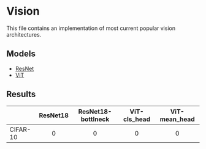 # Vision

This file contains an implementation of most current popular vision architectures. 

## Models
* [ResNet](https://github.com/CepkaR/My-ZOO/tree/main/vision/ResNet)
* [ViT](https://github.com/CepkaR/My-ZOO/tree/main/vision/ViT)

## Results
|        | ResNet18 | ResNet18-bottlneck | ViT-cls_head | ViT-mean_head 
| ------------ |:------------:|:------------:|:------------:| :------------:|
| CIFAR-10   | 0 | 0 | 0 | 0 |
